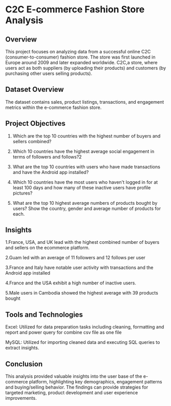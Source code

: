 
# C2C E-commerce Fashion Store Analysis

## Overview

This project focuses on analyzing data from a successful online C2C (consumer-to-consumer) fashion store. The store was first launched in Europe around 2009 and later expanded worldwide. C2C,a store, where users act as both suppliers (by uploading their products) and customers (by purchasing other users selling products).

## Dataset Overview
The dataset contains sales, product listings, transactions, and engagement metrics within the e-commerce fashion store.

## Project Objectives
1. Which are the top 10 countries with the highest number of buyers and sellers combined?

2. Which 10 countries have the highest average social engagement in terms of followers and follows?2

3. What are the top 10 countries with users who have made transactions and have the Android app installed?

4. Which 10 countries have the most users who haven't logged in for at least 100 days and how many of these inactive users have profile pictures?

5. What are the top 10 highest average numbers of products bought by users? Show the country, gender and average number of products for each.
## Insights

1.France, USA, and UK lead with the highest combined number of buyers and sellers on the ecommerce platform.

2.Guam led with an average of 11 followers and 12 follows per user

3.France and Italy have notable user activity with transactions and the Android app installed

4.France and the USA exhibit a high number of inactive users.

5.Male users in Cambodia showed the highest average with 39 products bought
## Tools and Technologies

Excel: Utilized for data preparation tasks including cleaning, formatting and report and power query for combine csv file as one file

MySQL: Utilized for importing cleaned data and executing SQL queries to extract  insights.

## Conclusion

This analysis provided valuable insights into the user base of the e-commerce platform, highlighting key demographics, engagement patterns and buying/selling behavior. The findings can provide strategies for targeted marketing, product development and user experience improvements.

